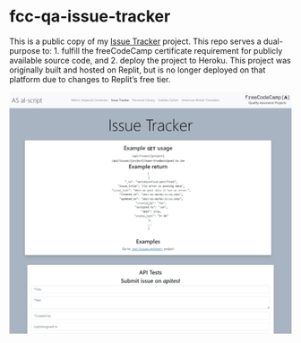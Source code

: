 # fcc-qa-issue-tracker
 
This is a public copy of my [Issue Tracker](https://fcc-qa-issue-tracker-a898b28d8b90.herokuapp.com/) project. This repo serves a dual-purpose to: 1. fulfill the freeCodeCamp certificate requirement for publicly available source code, and 2. deploy the project to Heroku. This project was originally built and hosted on Replit, but is no longer deployed on that platform due to changes to Replit’s free tier.

![Page screenshot](https://github.com/al-script/fcc-qa-issue-tracker/blob/main/page_screenshot.png?raw=true)
